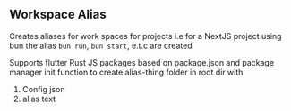 ## Workspace Alias

Creates aliases for work spaces for projects i.e for a NextJS project using bun the alias `bun run`, `bun start`, e.t.c are created

Supports flutter
Rust
JS packages based on package.json and package manager
init function to create alias-thing folder in root dir with

1. Config json
2. alias text
